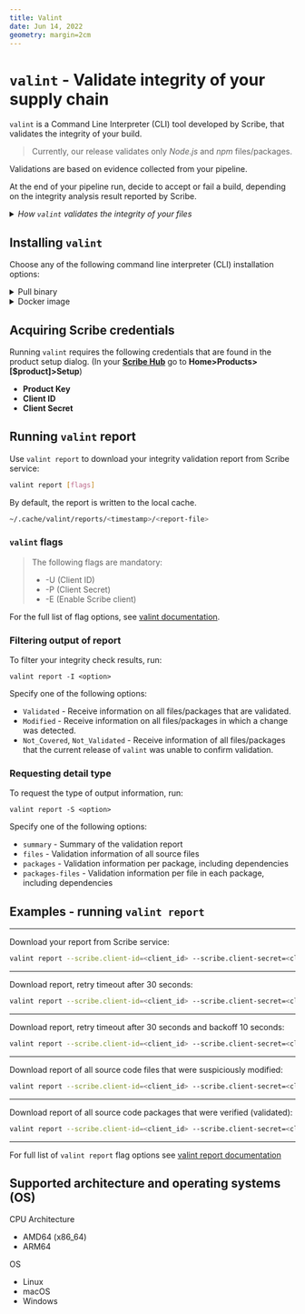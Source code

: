 ```yaml
---
title: Valint
date: Jun 14, 2022
geometry: margin=2cm
---
```


# `valint` - Validate integrity of your supply chain

`valint` is a Command Line Interpreter (CLI) tool developed by Scribe, that validates the integrity of your build. 

> Currently, our release validates only *Node.js* and *npm* files/packages.

Validations are based on evidence collected from your pipeline. 

At the end of your pipeline run, decide to accept or fail a build, depending on the integrity analysis result reported by Scribe.  

  <details> 
      <summary> <i> How <code>valint</code> validates the integrity of your files </i>
      </summary>
      To assure that hash values have not changed on their way to the final container image, valint compares hash values of each file in your pipeline to the hash value of an assured version.
      <ul>
      <li><b>File integrity:</b> the validation process includes checking your source files (Node.js) using the source control management (SCM) source code as an assured version. </li> 
      <li> <b>Package integrity:</b> validation for all files in (npm) packages and dependencies use the official npm registry as an assured version.  </li> 
      </ul>      
      
</details>

<!--- I strongly suggest linking to this text from somewhere else, explaining the process of comparing hashes. Only second best option is here, in a collapse.
 -->

## Installing `valint`
Choose any of the following command line interpreter (CLI) installation options:

<details>
  <summary> Pull binary </summary>

Get the `valint` tool
```bash
curl http://get.scribesecurity.com/install.sh  | sh -s -- -t valint
```

</details>

<details>
  <summary> Docker image </summary>

Pull the `valint` release binary wrapped in its relevant docker image. Tag should be the requested version.

```bash
docker pull scribesecuriy.jfrog.io/scribe-docker-public-local/valint:latest
```

</details>

## Acquiring Scribe credentials  

Running `valint` requires the following credentials that are found in the product setup dialog. (In your **[Scribe Hub](https://prod.hub.scribesecurity.com/ "Scribe Hub Link")** go to **Home>Products>[$product]>Setup**)

* **Product Key**
* **Client ID**
* **Client Secret**

## Running `valint` report

Use `valint report` to download your integrity validation report from Scribe service:

```sh
valint report [flags]
```

By default, the report is written to the local cache. 
```sh
~/.cache/valint/reports/<timestamp>/<report-file>
```


### `valint` flags 
>The following flags are mandatory:
>* -U (Client ID)
>* -P (Client Secret)
>* -E (Enable Scribe client)


For the full list of flag options, see [valint documentation](docs/command/valint.md).

### Filtering output of report

To filter your integrity check results, run:
```
valint report -I <option>
```

Specify one of the following options: 
* `Validated` - Receive information on all files/packages that are validated. 
* `Modified` - Receive information on all files/packages in which a change was detected.
* `Not_Covered`, `Not_Validated` - Receive information of all files/packages that the current release of `valint` was unable to confirm validation.

### Requesting detail type
To request the type of output information, run:
```
valint report -S <option>
```
Specify one of the following options:  
* `summary` - Summary of the validation report
* `files` - Validation information of all source files 
* `packages` - Validation information per package, including dependencies
* `packages-files` - Validation information per file in each package, including dependencies


## Examples - running `valint report`
---
Download your report from Scribe service:
  ```sh
valint report --scribe.client-id=<client_id> --scribe.client-secret=<client_secret>			
  ```
---
Download report, retry timeout after 30 seconds: 
  ```sh
valint report --scribe.client-id=<client_id> --scribe.client-secret=<client_secret> -T 30s		
  ```
---
Download report, retry timeout after 30 seconds and backoff 10 seconds: 
  ```sh
valint report --scribe.client-id=<client_id> --scribe.client-secret=<client_secret> -T 30s -B 10s		
  ```
---
Download report of all source code files that were suspiciously modified:
  ```sh
valint report --scribe.client-id=<client_id> --scribe.client-secret=<client_secret> -I Modified -S files 
  ```
---
Download report of all source code packages that were verified (validated):
```sh
valint report --scribe.client-id=<client_id> --scribe.client-secret=<client_secret> -I Verified -S packages 	
```
---

For full list of `valint report` flag options see [valint report documentation](docs/command/valint_report.md)

## Supported architecture and operating systems (OS) 
CPU Architecture 
* AMD64 (x86_64) 
* ARM64  

OS 
* Linux
* macOS 
* Windows 

<!-- # Commands
valint supports the following commands.

## Diff
Command checks the differences between source and destination sboms.

See details [CLI documentation - diff](docs/command/valint_diff.md)

### Diff additional info
Additional info can be added to the diff report adding:
* Metadata of the sboms.
* Synopsis of the report. 

### Diff scoping
SBOM differences can be filtered to show only part of the sbom data by:
1) Integrity types
2) Package types.
3) Mime-type types.
4) Lists of regex paths for source and destination sboms. -->
